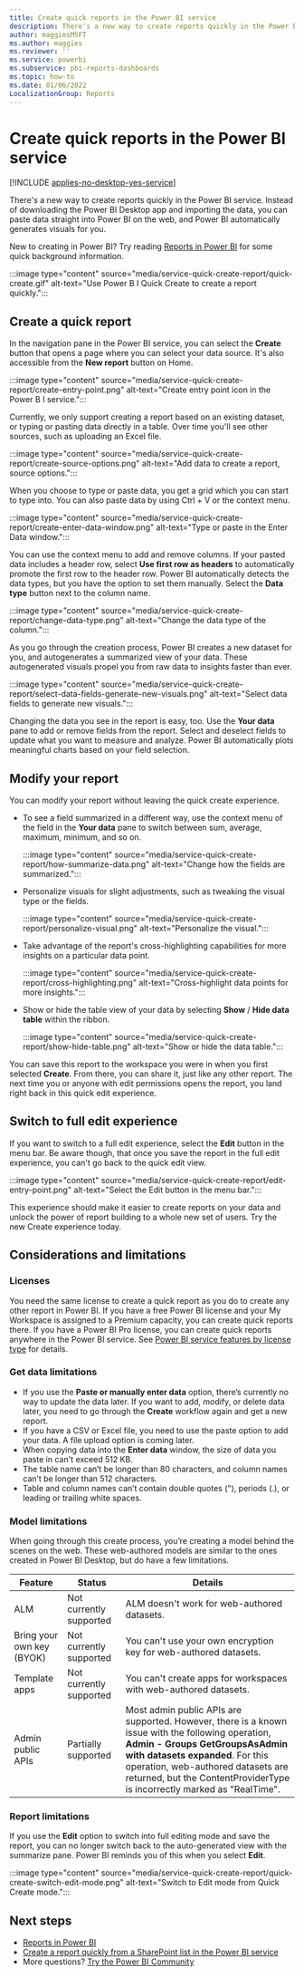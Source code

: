 ```yaml
---
title: Create quick reports in the Power BI service
description: There's a new way to create reports quickly in the Power BI service. Paste data straight into Power BI on the web, and Power BI automatically generates visuals for you.  
author: maggiesMSFT
ms.author: maggies
ms.reviewer: ''
ms.service: powerbi
ms.subservice: pbi-reports-dashboards
ms.topic: how-to
ms.date: 01/06/2022
LocalizationGroup: Reports
---
```

# Create quick reports in the Power BI service 

[!INCLUDE [applies-no-desktop-yes-service](../includes/applies-no-desktop-yes-service.md)]

There's a new way to create reports quickly in the Power BI service. Instead of downloading the Power BI Desktop app and importing the data, you can paste data straight into Power BI on the web, and Power BI automatically generates visuals for you.  

New to creating in Power BI? Try reading [Reports in Power BI](../consumer/end-user-reports.md) for some quick background information.

:::image type="content" source="media/service-quick-create-report/quick-create.gif" alt-text="Use Power B I Quick Create to create a report quickly.":::

## Create a quick report
In the navigation pane in the Power BI service, you can select the **Create** button that opens a page where you can select your data source. It's also accessible from the **New report** button on Home.

:::image type="content" source="media/service-quick-create-report/create-entry-point.png" alt-text="Create entry point icon in the Power B I service."::: 

Currently, we only support creating a report based on an existing dataset, or typing or pasting data directly in a table. Over time you'll see other sources, such as uploading an Excel file.  

:::image type="content" source="media/service-quick-create-report/create-source-options.png" alt-text="Add data to create a report, source options.":::

When you choose to type or paste data, you get a grid which you can start to type into. You can also paste data by using Ctrl + V or the context menu.

:::image type="content" source="media/service-quick-create-report/create-enter-data-window.png" alt-text="Type or paste in the Enter Data window.":::

You can use the context menu to add and remove columns. If your pasted data includes a header row, select **Use first row as headers** to automatically promote the first row to the header row. Power BI automatically detects the data types, but you have the option to set them manually. Select the **Data type** button next to the column name. 

:::image type="content" source="media/service-quick-create-report/change-data-type.png" alt-text="Change the data type of the column."::: 

As you go through the creation process, Power BI creates a new dataset for you, and autogenerates a summarized view of your data. These autogenerated visuals propel you from raw data to insights faster than ever.  

:::image type="content" source="media/service-quick-create-report/select-data-fields-generate-new-visuals.png" alt-text="Select data fields to generate new visuals.":::

Changing the data you see in the report is easy, too. Use the **Your data** pane to add or remove fields from the report. Select and deselect fields to update what you want to measure and analyze. Power BI automatically plots meaningful charts based on your field selection.  

## Modify your report

You can modify your report without leaving the quick create experience.

- To see a field summarized in a different way, use the context menu of the field in the **Your data** pane to switch between sum, average, maximum, minimum, and so on. 

    :::image type="content" source="media/service-quick-create-report/how-summarize-data.png" alt-text="Change how the fields are summarized.":::

- Personalize visuals for slight adjustments, such as tweaking the visual type or the fields. 

    :::image type="content" source="media/service-quick-create-report/personalize-visual.png" alt-text="Personalize the visual.":::

- Take advantage of the report's cross-highlighting capabilities for more insights on a particular data point.

    :::image type="content" source="media/service-quick-create-report/cross-highlighting.png" alt-text="Cross-highlight data points for more insights.":::

- Show or hide the table view of your data by selecting **Show** / **Hide data table** within the ribbon.

    :::image type="content" source="media/service-quick-create-report/show-hide-table.png" alt-text="Show or hide the data table.":::

You can save this report to the workspace you were in when you first selected **Create**. From there, you can share it, just like any other report. The next time you or anyone with edit permissions opens the report, you land right back in this quick edit experience.  

## Switch to full edit experience

If you want to switch to a full edit experience, select the **Edit** button in the menu bar. Be aware though, that once you save the report in the full edit experience, you can't go back to the quick edit view.  

:::image type="content" source="media/service-quick-create-report/edit-entry-point.png" alt-text="Select the Edit button in the menu bar.":::

This experience should make it easier to create reports on your data and unlock the power of report building to a whole new set of users. Try the new Create experience today.

## Considerations and limitations

### Licenses

You need the same license to create a quick report as you do to create any other report in Power BI. If you have a free Power BI license and your My Workspace is assigned to a Premium capacity, you can create quick reports there. If you have a Power BI Pro license, you can create quick reports anywhere in the Power BI service. See [Power BI service features by license type](../fundamentals/service-features-license-type.md) for details.


### Get data limitations 

- If you use the **Paste or manually enter data** option, there’s currently no way to update the data later. If you want to add, modify, or delete data later, you need to go through the **Create** workflow again and get a new report.  
- If you have a CSV or Excel file, you need to use the paste option to add your data. A file upload option is coming later. 
- When copying data into the **Enter data** window, the size of data you paste in can't exceed 512 KB. 
- The table name can’t be longer than 80 characters, and column names can’t be longer than 512 characters.  
- Table and column names can’t contain double quotes ("), periods (.), or leading or trailing white spaces.  

### Model limitations

When going through this create process, you’re creating a model behind the scenes on the web. These web-authored models are similar to the ones created in Power BI Desktop, but do have a few limitations.

| Feature | Status  | Details |
|---------|---------|---------|
| ALM | Not currently supported | ALM doesn't work for web-authored datasets. |
| Bring your own key (BYOK) | Not currently supported | You can't use your own encryption key for web-authored datasets. |
| Template apps | Not currently supported | You can't create apps for workspaces with web-authored datasets. |  
| Admin public APIs | Partially supported | Most admin public APIs are supported. However, there is a known issue with the following operation, **Admin - Groups GetGroupsAsAdmin with datasets expanded**. For this operation, web-authored datasets are returned, but the ContentProviderType is incorrectly marked as "RealTime". |

### Report limitations  

If you use the **Edit** option to switch into full editing mode and save the report, you can no longer switch back to the auto-generated view with the summarize pane. Power BI reminds you of this when you select **Edit**.  

:::image type="content" source="media/service-quick-create-report/quick-create-switch-edit-mode.png" alt-text="Switch to Edit mode from Quick Create mode.":::

## Next steps

* [Reports in Power BI](../consumer/end-user-reports.md)
* [Create a report quickly from a SharePoint list in the Power BI service](service-quick-create-sharepoint-list.md)
* More questions? [Try the Power BI Community](https://community.powerbi.com/)
